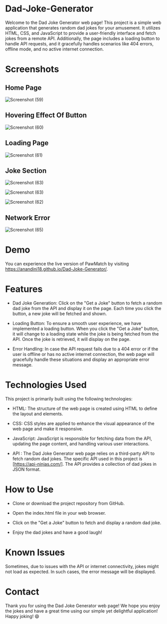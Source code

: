 # Dad-Joke-Generator

Welcome to the Dad Joke Generator web page! This project is a simple web application that generates random dad jokes for your amusement. It utilizes HTML, CSS, and JavaScript to provide a user-friendly interface and fetch jokes from a remote API. Additionally, the page includes a loading button to handle API requests, and it gracefully handles scenarios like 404 errors, offline mode, and no active internet connection.

# Screenshots

## Home Page

![Screenshot (59)](https://github.com/Anandini18/Dad-Joke-Generator/assets/88365547/72f985fa-a61d-45c4-a970-21bc3c110a3f)

## Hovering Effect Of Button

![Screenshot (60)](https://github.com/Anandini18/Dad-Joke-Generator/assets/88365547/ec8749e0-e76a-47e5-900a-2f9e34562813)

## Loading Page 
![Screenshot (61)](https://github.com/Anandini18/Dad-Joke-Generator/assets/88365547/6712f236-ee9e-4863-8768-39dfce229681)

## Joke Section


![Screenshot (63)](https://github.com/Anandini18/Dad-Joke-Generator/assets/88365547/4ecbef3b-fc34-4587-bc2f-fca9f7eab2de)

![Screenshot (63)](https://github.com/Anandini18/Dad-Joke-Generator/assets/88365547/50b9cd68-e50d-4ae2-963d-1fb57b90e158)

![Screenshot (62)](https://github.com/Anandini18/Dad-Joke-Generator/assets/88365547/8494daa2-a027-4e92-b045-1eae3ccb42d5)

## Network Error

![Screenshot (65)](https://github.com/Anandini18/Dad-Joke-Generator/assets/88365547/deb99af8-e0ac-4a56-9b1f-bde5c3966aa8)

# Demo
You can experience the live version of PawMatch by visiting https://anandini18.github.io/Dad-Joke-Generator/.

# Features
- Dad Joke Generation: Click on the "Get a Joke" button to fetch a random dad joke from the API and display it on the page. Each time you click the button, a new joke will be fetched and shown.

- Loading Button: To ensure a smooth user experience, we have implemented a loading button. When you click the "Get a Joke" button, it will change to a loading state while the joke is being fetched from the API. Once the joke is retrieved, it will display on the page.

- Error Handling: In case the API request fails due to a 404 error or if the user is offline or has no active internet connection, the web page will gracefully handle these situations and display an appropriate error message.

# Technologies Used
This project is primarily built using the following technologies:

- HTML: The structure of the web page is created using HTML to define the layout and elements.

- CSS: CSS styles are applied to enhance the visual appearance of the web page and make it responsive.

- JavaScript: JavaScript is responsible for fetching data from the API, updating the page content, and handling various user interactions.

- API : The Dad Joke Generator web page relies on a third-party API to fetch random dad jokes. The specific API used in this project is [https://api-ninjas.com/]. The API provides a collection of dad jokes in JSON format.

# How to Use
- Clone or download the project repository from GitHub.

- Open the index.html file in your web browser.

- Click on the "Get a Joke" button to fetch and display a random dad joke.

- Enjoy the dad jokes and have a good laugh!

# Known Issues
Sometimes, due to issues with the API or internet connectivity, jokes might not load as expected. In such cases, the error message will be displayed.

# Contact
Thank you for using the Dad Joke Generator web page! We hope you enjoy the jokes and have a great time using our simple yet delightful application! Happy joking! 😄
